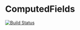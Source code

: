 # ComputedFields

[![Build Status](https://github.com/s.kleinboelting@gmail.com/ComputedFields.jl/actions/workflows/CI.yml/badge.svg?branch=main)](https://github.com/s.kleinboelting@gmail.com/ComputedFields.jl/actions/workflows/CI.yml?query=branch%3Amain)
